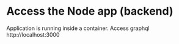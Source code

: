 # Access the Node app (backend)
Application is running inside a container. Access graphql http://localhost:3000